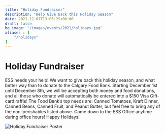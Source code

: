 ```yaml
---
title: "Holiday Fundraiser"
description: "Help Give Back this Holiday Season"
date: 2021-12-01T13:05:29+06:00
draft: false
bg_image: "/images/events/2021/holidays.jpg"
aliases : [
    "/holidays"
]
---
```


# Holiday Fundraiser
ESS needs your help! We want to give back this holiday season, and what better way than to donate to the Calgary Food Bank. Starting December 1st until December 8th, we will be accepting both money and food donations, and all those who donate will automatically be entered into a $150 Visa Gift-card raffle! The Food Bank’s top needs are: Canned Tomatoes, Kraft Dinner, Canned Beans, Canned Fruit, and Peanut Butter, but feel free to bring any of the non-perishables listed above. Come down to the ESS Office anytime during office hours! Happy Holidays! 

![Holiday Fundraiser Poster](/images/events/2021/holidayfundposter.png)